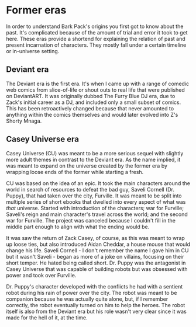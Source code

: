 # Former eras

In order to understand Bark Pack's origins you first got to know about the past. It's complicated because of the amount of trial and error it took to get here. These eras provide a shortend for explaining the relation of past and present incarnation of characters. They mostly fall under a certain timeline or in-universe setting.

## Deviant era

The Deviant era is the first era. It's when I came up with a range of comedic web comics from slice-of-life or shout outs to real life that were published on DeviantART. It was originally dubbed The Furry Blue DJ era, due to Zack's initial career as a DJ, and included only a small subset of comics. This has been retroactively changed because that never amounted to anything within the comics themselves and would later evolved into Z's Shorty Mnaga.


## Casey Universe era

Casey Universe (CU) was meant to be a more serious sequel with slightly more adult themes in contrast to the Deviant era. As the name implied, it was meant to expand on the universe created by the former era by wrapping loose ends of the former while starting a fresh. 

CU was based on the idea of an epic. It took the main characters around the world in search of resources to defeat the bad guy, Saveli Cornell (Dr. Puppy), that had taken over the city, Furville. It was meant to be split into multiple series of short ebooks that dwelled into every aspect of what was _that_ universe. Started with introduction of the characters; war for Furville; Saveli's reign and main character's travel across the world; and the second war for Furville. The project was canceled because I couldn't fill in the middle part enough to align with what the ending would be.

It was saw the return of Zack Casey, of course, as this was meant to wrap up loose ties, but also introduced Aidan Cheddar, a house mouse that would change his life. Saveli Cornell - I don't remember the name I gave him in CU but it wasn't Saveli - began as more of a joke on villains, focusing on their short temper. He hated being called short. Dr. Puppy was the antagonist in Casey Universe that was capable of building robots but was obsessed with power and took over Furville.

Dr. Puppy's character developed with the conflicts he had with a sentient robot during his rain of power over the city. The robot was meant to be companion because he was actually quite alone, but, if I remember correctly, the robot eventually turned on him to help the heroes. The robot itself is also from the Deviant era but his role wasn't very clear since it was made for the hell of it, at the time.
